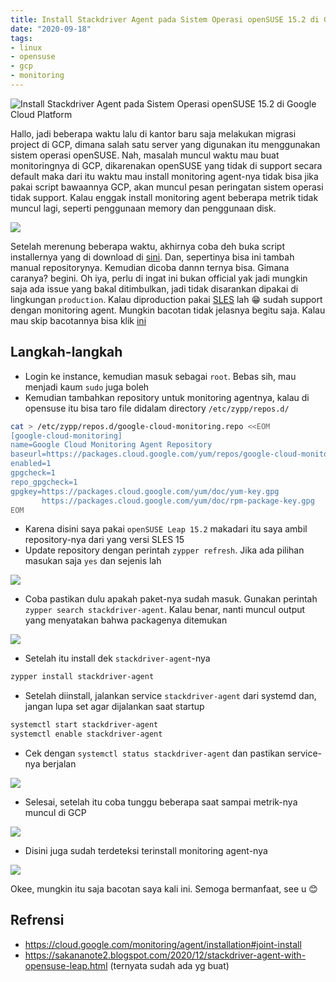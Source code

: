 ```yaml
---
title: Install Stackdriver Agent pada Sistem Operasi openSUSE 15.2 di Google Cloud Platform
date: "2020-09-18"
tags:
- linux
- opensuse
- gcp
- monitoring
---
```


![Install Stackdriver Agent pada Sistem Operasi openSUSE 15.2 di Google Cloud Platform](https://res.cloudinary.com/kudaliar032/image/upload/aditaja-blog/headers/stackdriver-agent_onvn68.webp)

Hallo, jadi beberapa waktu lalu di kantor baru saja melakukan migrasi project di GCP, dimana salah satu server yang digunakan itu menggunakan sistem operasi openSUSE. Nah, masalah muncul waktu mau buat monitoringnya di GCP, dikarenakan openSUSE yang tidak di support secara default maka dari itu waktu mau install monitoring agent-nya tidak bisa jika pakai script bawaannya GCP, akan muncul pesan peringatan sistem operasi tidak support. Kalau enggak install monitoring agent beberapa metrik tidak muncul lagi, seperti penggunaan memory dan penggunaan disk.

![](https://res.cloudinary.com/kudaliar032/image/upload/aditaja-blog/posts/2021-01-20-install-stackdriver-agent-opensuse-15-2/opensuse-no-metrik_cywboa.webp)

Setelah merenung beberapa waktu, akhirnya coba deh buka script installernya yang di download di [sini](https://dl.google.com/cloudagents/add-monitoring-agent-repo.sh). Dan, sepertinya bisa ini tambah manual repositorynya. Kemudian dicoba dannn ternya bisa. Gimana caranya? begini. Oh iya, perlu di ingat ini bukan official yak jadi mungkin saja ada issue yang bakal ditimbulkan, jadi tidak disarankan dipakai di lingkungan `production`. Kalau diproduction pakai [SLES](https://www.suse.com/products/server/) lah :grin: sudah support dengan monitoring agent. Mungkin bacotan tidak jelasnya begitu saja. Kalau mau skip bacotannya bisa klik [ini](#langkah-langkah)

## Langkah-langkah

- Login ke instance, kemudian masuk sebagai `root`. Bebas sih, mau menjadi kaum `sudo` juga boleh
- Kemudian tambahkan repository untuk monitoring agentnya, kalau di opensuse itu bisa taro file didalam directory `/etc/zypp/repos.d/`

```bash
cat > /etc/zypp/repos.d/google-cloud-monitoring.repo <<EOM
[google-cloud-monitoring]
name=Google Cloud Monitoring Agent Repository
baseurl=https://packages.cloud.google.com/yum/repos/google-cloud-monitoring-sles15-x86_64-all
enabled=1
gpgcheck=1
repo_gpgcheck=1
gpgkey=https://packages.cloud.google.com/yum/doc/yum-key.gpg
       https://packages.cloud.google.com/yum/doc/rpm-package-key.gpg
EOM
```

- Karena disini saya pakai `openSUSE Leap 15.2` makadari itu saya ambil repository-nya dari yang versi SLES 15
- Update repository dengan perintah `zypper refresh`. Jika ada pilihan masukan saja `yes` dan sejenis lah

![](https://res.cloudinary.com/kudaliar032/image/upload/aditaja-blog/posts/2021-01-20-install-stackdriver-agent-opensuse-15-2/jGuYCrU_vm0ylg.webp)

- Coba pastikan dulu apakah paket-nya sudah masuk. Gunakan perintah `zypper search stackdriver-agent`. Kalau benar, nanti muncul output yang menyatakan bahwa packagenya ditemukan

![](https://res.cloudinary.com/kudaliar032/image/upload/aditaja-blog/posts/2021-01-20-install-stackdriver-agent-opensuse-15-2/Qd6wK0A_zl0rxa.webp)

- Setelah itu install dek `stackdriver-agent`-nya

```bash
zypper install stackdriver-agent
```

- Setelah diinstall, jalankan service `stackdriver-agent` dari systemd dan, jangan lupa set agar dijalankan saat startup

```bash
systemctl start stackdriver-agent
systemctl enable stackdriver-agent
```

- Cek dengan `systemctl status stackdriver-agent` dan pastikan service-nya berjalan

![](https://res.cloudinary.com/kudaliar032/image/upload/aditaja-blog/posts/2021-01-20-install-stackdriver-agent-opensuse-15-2/HZPWArQ_godokk.webp)

- Selesai, setelah itu coba tunggu beberapa saat sampai metrik-nya muncul di GCP

![](https://res.cloudinary.com/kudaliar032/image/upload/aditaja-blog/posts/2021-01-20-install-stackdriver-agent-opensuse-15-2/JqogUWC_uau4kr.webp)

- Disini juga sudah terdeteksi terinstall monitoring agent-nya

![](https://res.cloudinary.com/kudaliar032/image/upload/aditaja-blog/posts/2021-01-20-install-stackdriver-agent-opensuse-15-2/CSlB6sj_rd2zgp.webp)

Okee, mungkin itu saja bacotan saya kali ini. Semoga bermanfaat, see u :blush:

## Refrensi

- https://cloud.google.com/monitoring/agent/installation#joint-install
- https://sakananote2.blogspot.com/2020/12/stackdriver-agent-with-opensuse-leap.html (ternyata sudah ada yg buat)
